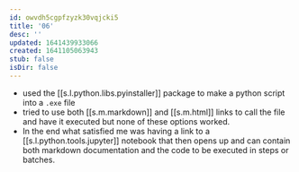 ```yaml
---
id: owvdh5cgpfzyzk30vqjcki5
title: '06'
desc: ''
updated: 1641439933066
created: 1641105063943
stub: false
isDir: false
---
```



- used the [[s.l.python.libs.pyinstaller]] package to make a python script into a `.exe` file
- tried to use both [[s.m.markdown]] and [[s.m.html]] links to call the file and have it executed but none of these options worked.
- In the end what satisfied me was having a link to a [[s.l.python.tools.jupyter]] notebook that then opens up and can contain both markdown documentation and the code to be executed in steps or batches.
